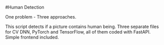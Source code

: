 #Human Detection

One problem - Three approaches. 

This script detects if a picture contains human being. Three separate files for CV DNN, PyTorch and TensorFlow, all of them coded with FastAPI. Simple frontend included.